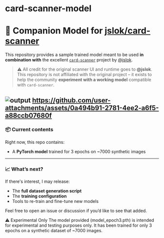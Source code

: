 # card-scanner-model

# 🧠 Companion Model for [jslok/card-scanner](https://github.com/jslok/card-scanner)

This repository provides a sample trained model meant to be used **in combination with** the excellent [`card-scanner`](https://github.com/jslok/card-scanner) project by [@jslok](https://github.com/jslok).

> ⚠️ All credit for the original scanner UI and runtime goes to **@jslok**.  
> This repository is not affiliated with the original project – it exists to help the community **experiment with a working model** compatible with `card-scanner`.

![output](https://github.com/user-attachments/assets/51646a8d-4c0f-48ed-aa1e-b19f86382be8)
https://github.com/user-attachments/assets/0a494b91-2781-4ee2-a6f5-a88ccb07680f
---

### 📦 Current contents

Right now, this repo contains:
- A **PyTorch model** trained for 3 epochs on ~7000 synthetic images  

---

### 📈 What’s next?

If there's interest, I may release:
- The **full dataset generation script**
- The **training configuration**
- Tools to re-train and fine-tune new models

Feel free to open an issue or discussion if you’d like to see that added.

⚠️ Experimental Only
The model provided (model_epoch3.pth) is intended for experimental and testing purposes only.
It has been trained for only 3 epochs on a synthetic dataset of ~7000 images.






